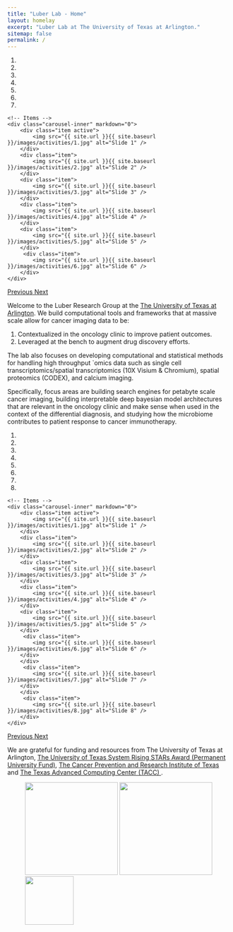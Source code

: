 ```yaml
---
title: "Luber Lab - Home"
layout: homelay
excerpt: "Luber Lab at The University of Texas at Arlington."
sitemap: false
permalink: /
---
```

<div markdown="0" id="carousel" class="carousel slide" data-ride="carousel" data-interval="4000" data-pause="hover" >
    <!-- Menu -->
    <ol class="carousel-indicators">
        <li data-target="#carousel" data-slide-to="0" class="active"></li>
        <li data-target="#carousel" data-slide-to="1"></li>
        <li data-target="#carousel" data-slide-to="2"></li>
        <li data-target="#carousel" data-slide-to="3"></li>
        <li data-target="#carousel" data-slide-to="4"></li>
        <li data-target="#carousel" data-slide-to="5"></li>
        <li data-target="#carousel" data-slide-to="6"></li>
    </ol>

    <!-- Items -->
    <div class="carousel-inner" markdown="0">
        <div class="item active">
            <img src="{{ site.url }}{{ site.baseurl }}/images/activities/1.jpg" alt="Slide 1" />
        </div>
        <div class="item">
            <img src="{{ site.url }}{{ site.baseurl }}/images/activities/2.jpg" alt="Slide 2" />
        </div>
        <div class="item">
            <img src="{{ site.url }}{{ site.baseurl }}/images/activities/3.jpg" alt="Slide 3" />
        </div>
        <div class="item">
            <img src="{{ site.url }}{{ site.baseurl }}/images/activities/4.jpg" alt="Slide 4" />
        </div>
        <div class="item">
            <img src="{{ site.url }}{{ site.baseurl }}/images/activities/5.jpg" alt="Slide 5" />
        </div>
         <div class="item">
            <img src="{{ site.url }}{{ site.baseurl }}/images/activities/6.jpg" alt="Slide 6" />
        </div>
    </div>
  <a class="left carousel-control" href="#carousel" role="button" data-slide="prev">
    <span class="glyphicon glyphicon-chevron-left" aria-hidden="true"></span>
    <span class="sr-only">Previous</span>
  </a>
  <a class="right carousel-control" href="#carousel" role="button" data-slide="next">
    <span class="glyphicon glyphicon-chevron-right" aria-hidden="true"></span>
    <span class="sr-only">Next</span>
  </a>
</div>


Welcome to the Luber Research Group at the [The University of Texas at Arlington](https://www.uta.edu). We build computational tools and frameworks that at massive scale allow for cancer imaging data to be:
1. Contextualized in the oncology clinic to improve patient outcomes.
2. Leveraged at the bench to augment drug discovery efforts.

The lab also focuses on developing computational and statistical methods for handling high throughput `omics data such as single cell transcriptomics/spatial transcriptomics (10X Visium & Chromium), spatial proteomics (CODEX), and calcium imaging.

Specifically, focus areas are building search engines for petabyte scale cancer imaging, building interpretable deep bayesian model architectures that are relevant in the oncology clinic and make sense when used in the context of the differential diagnosis, and studying how the microbiome contributes to patient response to cancer immunotherapy.

<div markdown="0" id="carousel" class="carousel slide" data-ride="carousel" data-interval="4000" data-pause="hover" >
    <!-- Menu -->
    <ol class="carousel-indicators">
        <li data-target="#carousel" data-slide-to="0" class="active"></li>
        <li data-target="#carousel" data-slide-to="1"></li>
        <li data-target="#carousel" data-slide-to="2"></li>
        <li data-target="#carousel" data-slide-to="3"></li>
        <li data-target="#carousel" data-slide-to="4"></li>
        <li data-target="#carousel" data-slide-to="5"></li>
        <li data-target="#carousel" data-slide-to="6"></li>
        <li data-target="#carousel" data-slide-to="7"></li>
    </ol>

    <!-- Items -->
    <div class="carousel-inner" markdown="0">
        <div class="item active">
            <img src="{{ site.url }}{{ site.baseurl }}/images/activities/1.jpg" alt="Slide 1" />
        </div>
        <div class="item">
            <img src="{{ site.url }}{{ site.baseurl }}/images/activities/2.jpg" alt="Slide 2" />
        </div>
        <div class="item">
            <img src="{{ site.url }}{{ site.baseurl }}/images/activities/3.jpg" alt="Slide 3" />
        </div>
        <div class="item">
            <img src="{{ site.url }}{{ site.baseurl }}/images/activities/4.jpg" alt="Slide 4" />
        </div>
        <div class="item">
            <img src="{{ site.url }}{{ site.baseurl }}/images/activities/5.jpg" alt="Slide 5" />
        </div>
         <div class="item">
            <img src="{{ site.url }}{{ site.baseurl }}/images/activities/6.jpg" alt="Slide 6" />
        </div>
        </div>
         <div class="item">
            <img src="{{ site.url }}{{ site.baseurl }}/images/activities/7.jpg" alt="Slide 7" />
        </div>
        </div>
         <div class="item">
            <img src="{{ site.url }}{{ site.baseurl }}/images/activities/8.jpg" alt="Slide 8" />
        </div>
    </div>
  <a class="left carousel-control" href="#carousel" role="button" data-slide="prev">
    <span class="glyphicon glyphicon-chevron-left" aria-hidden="true"></span>
    <span class="sr-only">Previous</span>
  </a>
  <a class="right carousel-control" href="#carousel" role="button" data-slide="next">
    <span class="glyphicon glyphicon-chevron-right" aria-hidden="true"></span>
    <span class="sr-only">Next</span>
  </a>
</div>

We are grateful for funding and resources from The University of Texas at Arlington, [The University of Texas System Rising STARs Award (Permanent University Fund)](https://www.utsystem.edu/offices/academic-affairs/research/stars-program), [The Cancer Prevention and Research Institute of Texas](https://www.cprit.state.tx.us) and [The Texas Advanced Computing Center (TACC) ](https://www.tacc.utexas.edu).

<figure class="fourth">
  <img src="{{ site.url }}{{ site.baseurl }}/images/logopic/1.jpg" style="width: 210px">
  <img src="{{ site.url }}{{ site.baseurl }}/images/logopic/2.svg" style="width: 210px">
  <img src="{{ site.url }}{{ site.baseurl }}/images/logopic/4.jpeg" style="width: 110px">
</figure>
